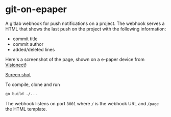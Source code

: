 # git-on-epaper

A gitlab webhook for push notifications on a project. The webhook serves a HTML that shows the last push on the project with the following information:

- commit title
- commit author
- added/deleted lines

Here's a screenshot of the page, shown on a e-paper device from [Visionect!](https://www.visionect.com):

[Screen shot](shot.png)

To compile, clone and run

```bash
go build ./...
```

The webhook listens on port ``8001`` where ``/`` is the webhook URL and ``/page`` the HTML template.
